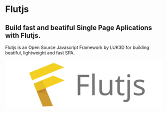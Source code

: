 # Flutjs
## Build fast and beatiful Single Page Aplications with Flutjs.

Flutjs is an Open Source Javascript Framework by LUK3D for building beatiful, lightweight and fast SPA.

![Flutjs Banner](./Logo.svg)




<style>
    .preview{
       border-radius: 20px; 
       box-shadow: 0px 5px 5px rgba(0, 0, 0, 0.13);
    }
    .container{
        display: flex;
        justify-content: center;
        align-items: center;
    }
</style>